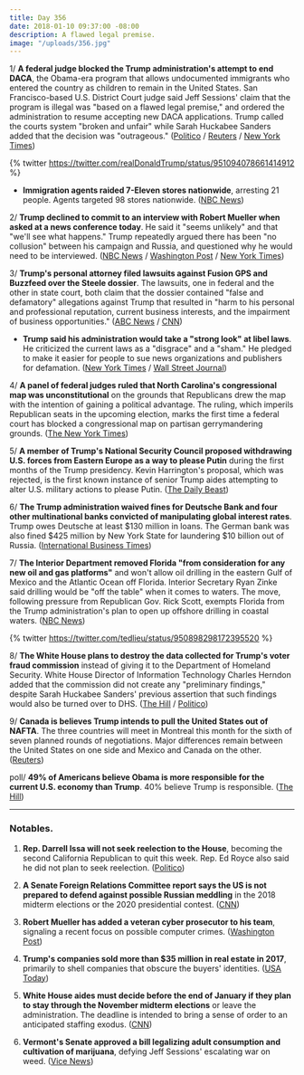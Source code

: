 ```yaml
---
title: Day 356
date: 2018-01-10 09:37:00 -08:00
description: A flawed legal premise.
image: "/uploads/356.jpg"
---
```


1/ **A federal judge blocked the Trump administration's attempt to end DACA**, the Obama-era program that allows undocumented immigrants who entered the country as children to remain in the United States. San Francisco-based U.S. District Court judge said Jeff Sessions' claim that the program is illegal was "based on a flawed legal premise," and ordered the administration to resume accepting new DACA applications. Trump called the courts system "broken and unfair" while Sarah Huckabee Sanders added that the decision was "outrageous." ([Politico](https://www.politico.com/story/2018/01/09/trump-dreamers-daca-judge-333143) / [Reuters](https://www.reuters.com/article/us-usa-immigration-ruling/u-s-judge-blocks-trump-move-to-end-daca-program-for-immigrants-idUSKBN1EZ0AR) / [New York Times](https://www.nytimes.com/2018/01/10/us/politics/outrageous-white-house-says-of-judges-daca-ruling.html))

{% twitter https://twitter.com/realDonaldTrump/status/951094078661414912 %}

* **Immigration agents raided 7-Eleven stores nationwide**, arresting 21 people. Agents targeted 98 stores nationwide. ([NBC News](https://www.nbcnews.com/news/us-news/immigration-agents-raid-7-eleven-stores-nationwide-arrest-21-people-n836531))

2/ **Trump declined to commit to an interview with Robert Mueller when asked at a news conference today**. He said it "seems unlikely" and that "we'll see what happens." Trump repeatedly argued there has been "no collusion" between his campaign and Russia, and questioned why he would need to be interviewed. ([NBC News](https://www.nbcnews.com/politics/white-house/trump-seems-unlikely-i-ll-need-speak-mueller-n836566) / [Washington Post](https://www.washingtonpost.com/politics/trump-declines-to-say-whether-he-would-sit-for-interview-with-muellers-team/2018/01/10/823893fa-f645-11e7-91af-31ac729add94_story.html) / [New York Times](https://www.nytimes.com/2018/01/10/us/politics/trump-russia-election-interference.html))

3/ **Trump's personal attorney filed lawsuits against Fusion GPS and Buzzfeed over the Steele dossier**. The lawsuits, one in federal and the other in state court, both claim that the dossier contained "false and defamatory" allegations against Trump that resulted in "harm to his personal and professional reputation, current business interests, and the impairment of business opportunities." ([ABC News](http://abcnews.go.com/Politics/michael-cohen-trumps-personal-attorney-files-lawsuits-fusion/story?id=52247639) / [CNN](https://www.cnn.com/2018/01/09/politics/trump-lawsuit-buzzfeed-fusion-gps/index.html))

* **Trump said his administration would take a "strong look" at libel laws**. He criticized the current laws as a "disgrace" and a "sham." He pledged to make it easier for people to sue news organizations and publishers for defamation. ([New York Times](https://www.nytimes.com/2018/01/10/business/media/trump-libel-laws.html) / [Wall Street Journal](https://www.wsj.com/articles/trump-says-administration-will-take-strong-look-at-libel-laws-1515608271))

4/ **A panel of federal judges ruled that North Carolina's congressional map was unconstitutional** on the grounds that Republicans drew the map with the intention of gaining a political advantage. The ruling, which imperils Republican seats in the upcoming election, marks the first time a federal court has blocked a congressional map on partisan gerrymandering grounds. ([The New York Times](https://www.nytimes.com/2018/01/09/us/north-carolina-gerrymander.html))

5/ **A member of Trump's National Security Council proposed withdrawing U.S. forces from Eastern Europe as a way to please Putin** during the first months of the Trump presidency. Kevin Harrington's proposal, which was rejected, is the first known instance of senior Trump aides attempting to alter U.S. military actions to please Putin. ([The Daily Beast](https://www.thedailybeast.com/white-house-official-floated-withdrawing-us-forces-to-please-putin))

6/ **The Trump administration waived fines for Deutsche Bank and four other multinational banks convicted of manipulating global interest rates**. Trump owes Deutsche at least $130 million in loans. The German bank was also fined $425 million by New York State for laundering $10 billion out of Russia. ([International Business Times](http://www.ibtimes.com/political-capital/trump-administration-waives-punishment-convicted-banks-including-deutsche-which))

7/ **The Interior Department removed Florida "from consideration for any new oil and gas platforms"** and won't allow oil drilling in the eastern Gulf of Mexico and the Atlantic Ocean off Florida. Interior Secretary Ryan Zinke said drilling would be "off the table" when it comes to waters. The move, following pressure from Republican Gov. Rick Scott, exempts Florida from the Trump administration's plan to open up offshore drilling in coastal waters. ([NBC News](https://www.nbcnews.com/news/us-news/florida-dropped-offshore-oil-drilling-plan-after-republican-governor-intervenes-n836326))

{% twitter https://twitter.com/tedlieu/status/950898298172395520 %}

8/ **The White House plans to destroy the data collected for Trump's voter fraud commission** instead of giving it to the Department of Homeland Security. White House Director of Information Technology Charles Herndon added that the commission did not create any "preliminary findings," despite Sarah Huckabee Sanders' previous assertion that such findings would also be turned over to DHS. ([The Hill](http://thehill.com/homenews/administration/368243-data-from-trump-voter-fraud-commission-to-be-erased) / [Politico](https://www.politico.com/blogs/under-the-radar/2018/01/09/trump-election-fraud-commission-voter-data-332745))

9/ **Canada is believes Trump intends to pull the United States out of NAFTA**. The three countries will meet in Montreal this month for the sixth of seven planned rounds of negotiations. Major differences remain between the United States on one side and Mexico and Canada on the other. ([Reuters](https://www.reuters.com/article/us-trade-nafta-canada-exclusive/exclusive-canada-increasingly-convinced-of-trump-nafta-pullout-sources-idUSKBN1EZ2K4))

poll/ **49% of Americans believe Obama is more responsible for the current U.S. economy than Trump**. 40% believe Trump is responsible. ([The Hill](http://thehill.com/homenews/administration/368347-poll-voters-still-say-obama-more-responsible-for-economy-than-trump))

---

### Notables.

1. **Rep. Darrell Issa will not seek reelection to the House**, becoming the second California Republican to quit this week. Rep. Ed Royce also said he did not plan to seek reelection. ([Politico](https://www.politico.com/story/2018/01/10/issa-retires-333157))

2. **A Senate Foreign Relations Committee report says the US is not prepared to defend against possible Russian meddling** in the 2018 midterm elections or the 2020 presidential contest. ([CNN](https://www.cnn.com/2018/01/10/politics/us-russia-election-meddling-cardin-report/index.html))

3. **Robert Mueller has added a veteran cyber prosecutor to his team**, signaling a recent focus on possible computer crimes. ([Washington Post](https://www.washingtonpost.com/world/national-security/mueller-adds-veteran-cyber-prosecutor-to-special-counsel-team/2018/01/10/860f3364-f585-11e7-b34a-b85626af34ef_story.html))

4. **Trump's companies sold more than $35 million in real estate in 2017**, primarily to shell companies that obscure the buyers' identities. ([USA Today](https://www.usatoday.com/story/news/2018/01/10/trumps-secretive-real-estate-sales-continue-unabated/1018530001/))

5. **White House aides must decide before the end of January if they plan to stay through the November midterm elections** or leave the administration. The deadline is intended to bring a sense of order to an anticipated staffing exodus. ([CNN](https://www.cnn.com/2018/01/09/politics/president-donald-trump-staffing/index.html))

6. **Vermont's Senate approved a bill legalizing adult consumption and cultivation of marijuana**, defying Jeff Sessions' escalating war on weed. ([Vice News](https://news.vice.com/en_us/article/a3n4jp/vermont-lawmakers-just-gave-sessions-the-finger-and-voted-to-legalize-weed))